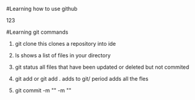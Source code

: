 #Learning how to use github

123

#Learning git commands

1. git clone <ssh repository>
    this clones a repository into ide

2. ls
    shows a list of files in your directory

3. git status
    all files that have been updated or deleted but not commited

4. git add <file> or git add .
    adds to git/ period adds all the fles

5. git commit -m "<heading>" -m "<description>"